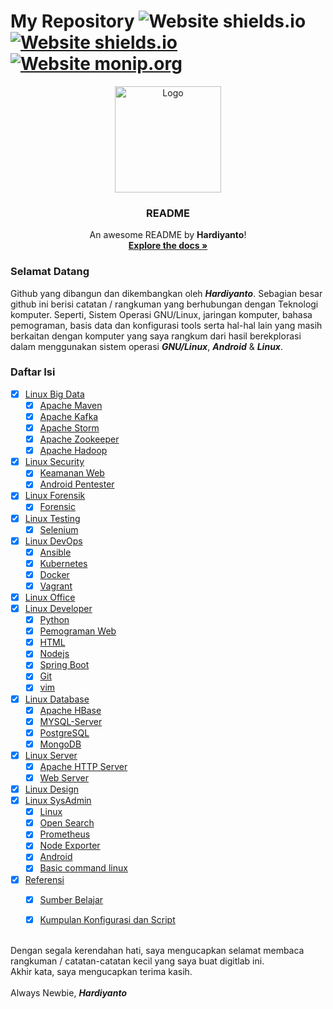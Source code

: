 # My Repository ![Website shields.io](https://img.shields.io/badge/ubuntu-v.18.04-orange) [![Website shields.io](https://img.shields.io/badge/vim-v--8.0-brightgreen)](http://shields.io/) [![Website monip.org](https://img.shields.io/badge/mysql-v--14.14-lightgrey)](http://monip.org/)

<div align="center">
  <a href="#">
    <img src="https://github.com/dwiHard/five_byte.github.io/blob/master/images/logo.png" alt="Logo" width="170" height="170">
  </a>

<h3 align="center">README</h3>

  <p align="center">
    An awesome README by <b>Hardiyanto</b>!
    <br />
    <a href="https://github.com/dwiHard/five_byte.github.io#my-repository---"><strong>Explore the docs »</strong></a>
  </p>
</div>

### Selamat Datang 
Github yang dibangun dan dikembangkan oleh ***Hardiyanto***. Sebagian besar github ini berisi catatan / rangkuman yang berhubungan dengan Teknologi komputer. Seperti, Sistem Operasi GNU/Linux, jaringan komputer, bahasa pemograman, basis data dan konfigurasi tools serta hal-hal lain yang masih berkaitan dengan komputer yang saya rangkum dari hasil berekplorasi dalam menggunakan sistem operasi ***GNU/Linux***, ***Android*** & ***Linux***.



### Daftar Isi
- [x] [Linux Big Data](#)
    - [x] [Apache Maven](https://github.com/dwiHard/five_byte.github.io/blob/master/apache/apacheMaven.md)
    - [x] [Apache Kafka](https://github.com/dwiHard/five_byte.github.io/blob/master/apache/apacheKafka.md)
    - [x] [Apache Storm](https://github.com/dwiHard/belajar-apache-storm)
    - [x] [Apache Zookeeper](https://github.com/dwiHard/five_byte.github.io/blob/master/apache/apacheZookeeper.md)
    - [x] [Apache Hadoop](https://github.com/dwiHard/five_byte.github.io/blob/master/apache/Hadoop.md)
- [x] [Linux Security](#)
  - [x] [Keamanan Web](https://github.com/dwiHard/five_byte.github.io/blob/master/pemogramanWeb/KeamananWeb.md)
  - [x] [Android Pentester](https://github.com/dwiHard/five_byte.github.io/blob/master/Android/androidPentes.md)
- [x] [Linux Forensik](#)
  - [x] [Forensic](https://github.com/dwiHard/five_byte.github.io/blob/master/forensic/forensic.md#trik-tips-forensic)
- [x] [Linux Testing](#)
  - [x] [Selenium](https://github.com/dwiHard/five_byte.github.io/blob/master/cheatsheet/selenium.md)
- [x] [Linux DevOps](#)
  - [x] [Ansible](https://github.com/dwiHard/five_byte.github.io/blob/master/cheatsheet/Ansible.md)
  - [x] [Kubernetes](https://github.com/dwiHard/five_byte.github.io/blob/master/cheatsheet/kubernetes.md)
  - [x] [Docker](https://github.com/dwiHard/five_byte.github.io/blob/master/docker/docker.md#docker-di-linux)
  - [x] [Vagrant](https://github.com/dwiHard/five_byte.github.io/blob/master/cheatsheet/vagrant.md)
- [x] [Linux Office](#)
- [x] [Linux Developer](#)
    - [x] [Python](https://github.com/dwiHard/five_byte.github.io/blob/master/python/python.md)
    - [x] [Pemograman Web](https://github.com/dwiHard/five_byte.github.io/blob/master/pemogramanWeb/README.md)
    - [x] [HTML](https://github.com/dwiHard/five_byte.github.io/blob/master/html/html.md)
    - [x] [Nodejs](https://github.com/dwiHard/five_byte.github.io/blob/master/nodejs/nodejs.md)
    - [x] [Spring Boot](https://github.com/dwiHard/five_byte.github.io/blob/master/java/spring-boot.md)
    - [x] [Git](https://github.com/dwiHard/five_byte.github.io/blob/master/cheatsheet/git.md#rangkuman-git)
    - [x] [vim](https://github.com/dwiHard/five_byte.github.io/blob/master/vim/vim.md#rangkuman-vim)
- [x] [Linux Database](#)
  - [x] [Apache HBase](https://github.com/dwiHard/five_byte.github.io/blob/master/apache/apacheHBase.md)
  - [x] [MYSQL-Server](https://github.com/dwiHard/five_byte.github.io/blob/master/sql/mysql.md)
  - [x] [PostgreSQL](https://github.com/dwiHard/five_byte.github.io/blob/master/sql/postgresql.md)
  - [x] [MongoDB](https://github.com/dwiHard/five_byte.github.io/blob/master/cheatsheet/mongodb.md)
- [x] [Linux Server](#)
    - [x] [Apache HTTP Server](https://github.com/dwiHard/five_byte.github.io/blob/master/apache/ApacheHttp.md)
    - [x] [Web Server](https://github.com/dwiHard/five_byte.github.io/blob/master/pemogramanWeb/webserver.md#rangkuman-konfigurasi-webserver-di-ubuntu-heavy_check_mark)
- [x] [Linux Design](#)
- [x] [Linux SysAdmin](#)
  - [x] [Linux](https://github.com/dwiHard/five_byte.github.io/blob/master/cheatsheet/linux.md#tips-dan-triks-linux)
  - [x] [Open Search](https://github.com/dwiHard/five_byte.github.io/blob/master/cheatsheet/OpenSearch.md)
  - [x] [Prometheus](https://github.com/dwiHard/five_byte.github.io/blob/master/cheatsheet/prometheus.md)
  - [x] [Node Exporter](https://github.com/dwiHard/five_byte.github.io/blob/master/cheatsheet/node_exporter.md)
  - [x] [Android](https://github.com/dwiHard/five_byte.github.io/blob/master/cheatsheet/android.md#tips-dan-trik-android)
  - [x] [Basic command linux](https://github.com/dwiHard/five_byte.github.io/blob/master/cheatsheet/BasicLinux.md#rangkuman-basic-command-linux)
- [x] [Referensi](#)
  - [x] [Sumber Belajar](https://github.com/dwiHard/five_byte.github.io/blob/master/notes/linkInspirasi.md)
  - [x] [Kumpulan Konfigurasi dan Script](https://github.com/dwiHard/five_byte.github.io/blob/master/linux/MyConfig.md#kumpulan-configuration)


<br>Dengan segala kerendahan hati, saya mengucapkan selamat membaca rangkuman / catatan-catatan kecil yang saya buat digitlab ini.<br>
Akhir kata, saya mengucapkan terima kasih.<br><br>
Always Newbie, ***Hardiyanto***
